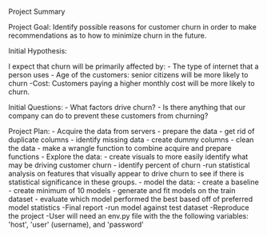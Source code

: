 Project Summary

Project Goal: Identify possible reasons for customer churn in order to make recommendations as to how to minimize churn in the future. 


Initial Hypothesis:

I expect that churn will be primarily affected by:
    - The type of internet that a person uses
    - Age of the customers: senior citizens will be more likely to churn
    -Cost: Customers paying a higher monthly cost will be more likely to churn.

Initial Questions: 
    - What factors drive churn? 
    - Is there anything that our company can do to prevent these customers from churning?


Project Plan: 
    - Acquire the data from servers
    - prepare the data 
        - get rid of duplicate columns
        - identify missing data
        - create dummy columns
        - clean the data
    -  make a wrangle function to combine acquire and prepare functions
    - Explore the data:
        - create visuals to more easily identify what may be driving customer churn
        - identify percent of churn
        -run statistical analysis on features that visually appear to drive churn to see if there is statistical significance in these groups. 
    - model the data:
        - create a baseline
        - create minimum of 10 models
        - generate and fit models on the train dataset
        - evaluate which model performed the best based off of preferred model statistics
    -Final report
        -run model against test dataset 
    -Reproduce the project
        -User will need an env.py file with the the following variables: 'host', 'user' (username), and 'password'
